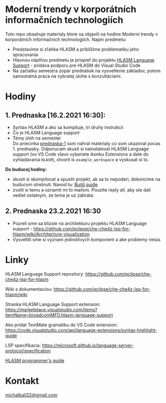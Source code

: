 # Moderní trendy v korporátních informačních technologiích
Toto repo obsahuje materialy ktore sa objavili na hodine Moderní trendy v korporátních informačních technologiích. Napln predmetu:
- Predstavíme si zľahka HLASM a priblížime problematiku jeho spracovania
- Hlavnou náplňou predmetu je prispieť do projektu [HLASM Language Support](https://github.com/eclipse/che-che4z-lsp-for-hlasm) - pridáva podporu pre HLASM do Visual Studio Code
- Na začiatku semestra zopár prednášok na vysvetlenie základov, potom samostatná práca na vybratej úlohe s konzultáciami.

# Hodiny
## 1. Prednaska \[16.2.2021 16:30\]:
- Syntax HLASM a ako sa kompiluje, tri druhy instrukcii
- Čo je HLASM Language support
- Témy úloh na semester  
Do priecinka [prednaska-1](prednaska-1) som nahral materialy co som ukazoval pocas 1. prednasky. Odporucam skusit si nainstalovat HLASM Language support (vo VS Code vlavo vyberiete ikonku Extensions a date do vyhladavania `HLASM`), otvorit is `example_workspace` a vyskusat si to.

**Do buducej hodiny:**
- skusit si skompilovat a spustit projekt, ak sa to nepodari, dokoncime na buducom stretnuti. Navod tu: [Build guide](build-guide.md)
- zvolit si temu a oznamit mi to mailom. Pouzite reply all, aby ste dali vediet ostatnym, ze tema je uz zabrata.

## 2. Prednaska 23.2.2021 16:30
- Pozreli sme sa blizsie na architekturu projektu HLASM Language support - https://github.com/eclipse/che-che4z-lsp-for-hlasm/wiki/Architecture-visualization
- Vysvetlili sme si vyznam jednotlivych komponent a ake problemy riesia.

# Linky
HLASM Language Support repository: https://github.com/eclipse/che-che4z-lsp-for-hlasm

Wiki s dokumentaciou: https://github.com/eclipse/che-che4z-lsp-for-hlasm/wiki

Stranka HLASM Language Support extension: https://marketplace.visualstudio.com/items?itemName=broadcomMFD.hlasm-language-support

Ako pridat TextMate gramatiku do VS Code extension: https://code.visualstudio.com/api/language-extensions/syntax-highlight-guide

LSP specifikacia: https://microsoft.github.io/language-server-protocol/specification

[HLASM programmer's guide](https://www.ibm.com/support/knowledgecenter/SSENW6_1.6.0/com.ibm.hlasm.v1r6.asm/asmp1023.pdf?view=kc)

# Kontakt
  michalbali32@gmail.com
